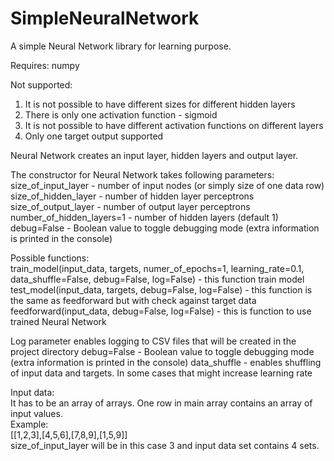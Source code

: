 # SimpleNeuralNetwork
A simple Neural Network library for learning purpose.  
  
Requires:
numpy

Not supported:
1. It is not possible to have different sizes for different hidden layers  
2. There is only one activation function - sigmoid  
3. It is not possible to have different activation functions on different layers  
4. Only one target output supported

Neural Network creates an input layer, hidden layers and output layer. 

The constructor for Neural Network takes following parameters:  
size_of_input_layer - number of input nodes (or simply size of one data row)  
size_of_hidden_layer - number of hidden layer perceptrons  
size_of_output_layer - number of output layer perceptrons  
number_of_hidden_layers=1 - number of hidden layers (default 1)  
debug=False - Boolean value to toggle debugging mode (extra information is printed in the console)  
  
Possible functions:  
train_model(input_data, targets, numer_of_epochs=1, learning_rate=0.1, data_shuffle=False, debug=False, log=False) - this function train model  
test_model(input_data, targets, debug=False, log=False) - this function is the same as feedforward but with check against target data
feedforward(input_data, debug=False, log=False) - this is function to use trained Neural Network  

Log parameter enables logging to CSV files that will be created in the project directory
debug=False - Boolean value to toggle debugging mode (extra information is printed in the console)
data_shuffle - enables shuffling of input data and targets. In some cases that might increase learning rate

Input data:  
It has to be an array of arrays. One row in main array contains an array of input values.  
Example:  
[[1,2,3],[4,5,6],[7,8,9],[1,5,9]]  
size_of_input_layer will be in this case 3 and input data set contains 4 sets.  
  
